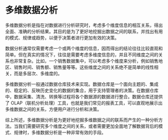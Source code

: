 # 多维数据分析
多维数据分析是指在对数据进行分析研究时，考虑多个维度信息的相互关系，得出全面、准确的分析结果。其目的是为了更好地挖掘出数据之间的联系，并找出有用的模式、规律或趋势，以便于决策者进行更加有效的决策。

数据分析通常仅需要考虑一个或两个维度的信息，因而得出的结论往往比较直观和简单。但在真实的情况下，往往是需要考虑多维度信息的，并且不同维度之间的关系也非常复杂。比如，一个销售数据集中，可以考虑多个维度来分析，例如销售地区、销售时间、销售额、销售量等等。这些维度之间的关系绝不是简单的线性相关，而是多层次、多维度的。

多维数据分析一般通过数据仓库技术来实现。数据仓库是一个面向主题的、集成的、稳定的、反映历史变化的数据的集合，用于支持管理者的决策。在数据仓库中，数据采集、清洗、转换等过程将各个数据源的数据进行整合。数据仓库还提供了 OLAP（联机分析处理）工具，也就是我们常见的报表工具，可以直观地展示出多维数据之间的关系，方便用户进行分析和决策。

综上所述，多维数据分析是为更好地挖掘多维数据之间的联系而产生的一种分析方法。当我们需要研究多个维度之间的关系，或者需要更加全面地了解数据背后的模式、规律时，多维数据分析是一种非常有效的手段。